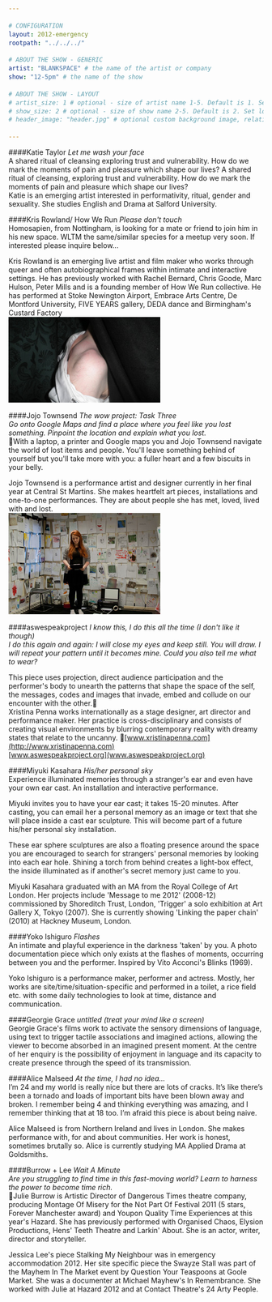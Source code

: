 ```yaml
---

# CONFIGURATION
layout: 2012-emergency
rootpath: "../../../"

# ABOUT THE SHOW - GENERIC
artist: "BLANKSPACE" # the name of the artist or company
show: "12-5pm" # the name of the show

# ABOUT THE SHOW - LAYOUT
# artist_size: 1 # optional - size of artist name 1-5. Default is 1. Set longer names to lower values
# show_size: 2 # optional - size of show name 2-5. Default is 2. Set longer names to lower values
# header_image: "header.jpg" # optional custom background image, relative to current page

---
```


####Katie Taylor   *Let me wash your face*    
A shared ritual of cleansing exploring trust and vulnerability. How do we mark the moments of pain and pleasure which shape our lives?	A shared ritual of cleansing, exploring trust and vulnerability. How do we mark the moments of pain and pleasure which shape our lives?         
Katie is an emerging artist interested in performativity, ritual, gender and sexuality. She studies English and Drama at Salford University.    


####Kris Rowland/ How We Run	*Please don't touch*    
Homosapien,  from Nottingham, is looking for a mate or friend to join him in his new space. WLTM the same/similar species for a meetup very soon. If interested please inquire below...      	

Kris Rowland is an emerging live artist and film maker who works through queer and often autobiographical frames within intimate and interactive settings. He has previously worked with  Rachel Bernard, Chris Goode, Marc Hulson, Peter Mills and is a founding member of How We Run collective.  He has performed at Stoke Newington Airport, Embrace Arts Centre, De Montford University,  FIVE YEARS gallery, DEDA dance and Birmingham's Custard Factory    
![Kris Rowland](KrisRowland.jpg)

####Jojo Townsend  *The wow project: Task Three*	    
*Go onto Google Maps and find a place where you feel like you lost something. Pinpoint the location and explain what you lost.*	    
With a laptop, a printer and Google maps you and Jojo Townsend navigate the world of lost items and people. You'll leave something behind of yourself but you'll take more with you: a fuller heart and a few biscuits in your belly.	    

Jojo Townsend is a performance artist and designer currently in her final year at Central St Martins. She makes heartfelt art pieces, installations and one-to-one performances. They are about people she has met, loved, lived with and lost.     
![WoW Project](JoJo.jpg)

####aswespeakproject   *I know this, I do this all the time (I don't like it though)*    
*I do this again and again: I will close my eyes and keep still. You will draw. I will repeat your pattern until it becomes mine.  Could you also tell me what to wear?*      
  
This piece uses projection, direct audience participation and the performer's body to unearth the patterns that shape the space of the self, the messages, codes and images that invade, embed and collude on our encounter with the other.    
Xristina Penna works internationally as a stage designer, art director and performance maker. Her practice is cross-disciplinary and consists of creating visual environments by blurring contemporary reality with dreamy states that relate to the uncanny. [www.xristinapenna.com](http://www.xristinapenna.com)  
[www.aswespeakproject.org](www.aswespeakproject.org)

####Miyuki Kasahara   *His/her personal sky*    
Experience illuminated memories through a stranger's ear and even have your own ear cast. An installation and interactive performance.    

Miyuki invites you to have your ear cast; it takes 15-20 minutes. After casting, you can email her a personal memory as an image or text that she will place inside a cast ear sculpture. This will become part of a future his/her personal sky installation.    
    
These ear sphere sculptures are also a floating presence around the space you are encouraged to search for strangers' personal memories by looking into each ear hole. Shining a torch from behind creates a light-box effect, the inside illuminated as if another's secret memory just came to you.    

Miyuki Kasahara graduated with an MA from the Royal College of Art London. Her projects include 'Message to me 2012' (2008-12) commissioned by Shoreditch Trust, London, 'Trigger' a solo exhibition at Art Gallery X, Tokyo (2007). She is currently showing 'Linking the paper chain' (2010) at Hackney Museum, London.    

####Yoko Ishiguro   *Flashes*    
An intimate and playful experience in the darkness 'taken' by you.	A photo documentation piece which only exists at the flashes of moments, occurring between you and the performer. Inspired by Vito Acconci's Blinks (1969).    

Yoko Ishiguro is a performance maker, performer and actress. Mostly, her works are site/time/situation-specific and performed in a toilet, a rice field etc. with some daily technologies to look at time, distance and communication.    

####Georgie Grace   *untitled (treat your mind like a screen)*    
Georgie Grace's films work to activate the sensory dimensions of language, using text to trigger tactile associations and imagined actions, allowing the viewer to become absorbed in an imagined present moment.  At the centre of her enquiry is the possibility of enjoyment in language and its capacity to create presence through the speed of its transmission.     

####Alice Malseed  *At the time, I had no idea...*    
I’m 24 and my world is really nice but there are lots of cracks. It’s like there’s been a tornado and loads of important bits have been blown away and broken. I remember being 4 and thinking everything was amazing, and I remember thinking that at 18 too. I’m afraid this piece is about being naive.    

Alice Malseed is from Northern Ireland and lives in London. She makes performance with, for and about communities. Her work is honest, sometimes brutally so. Alice is currently studying MA Applied Drama at Goldsmiths.     

####Burrow + Lee   *Wait A Minute*    
*Are you struggling to find time in this fast-moving world?  Learn to harness the power to become time rich.*	
Julie Burrow is Artistic Director of Dangerous Times theatre company, producing Montage Of Misery for the Not Part Of Festival 2011 (5 stars, Forever Manchester award) and Youpon Quality Time Experiences at this year's Hazard.  She has previously performed with Organised Chaos, Elysion Productions, Hens' Teeth Theatre and Larkin' About.  She is an actor, writer, director and storyteller.    

Jessica Lee's piece Stalking My Neighbour was in emergency accommodation 2012.  Her site specific piece the Swayze Stall was part of the Mayhem In The Market event by Question Your Teaspoons at Goole Market.  She was a documenter at Michael Mayhew's In Remembrance.  She worked with Julie at Hazard 2012 and at Contact Theatre's 24 Arty People.    
